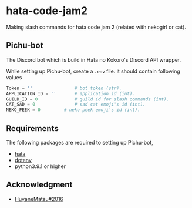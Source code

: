 # hata-code-jam2
Making slash commands for hata code jam 2 (related with nekogirl or cat).


## Pichu-bot
The Discord bot which is build in Hata no Kokoro's Discord API wrapper.

While setting up Pichu-bot, create a `.env` file. it should contain following values
```py
Token = ''                # bot token (str).
APPLICATION_ID = ''       # application id (int).
GUILD_ID = 0              # guild id for slash commands (int).
CAT_SAD = 0               # sad cat emoji's id (int).
NEKO_PEEK = 0		  # neko peek emoji's id (int).
```


## Requirements
The following packages are required to setting up Pichu-bot,
- [hata](https://www.github.com/HuyaneMatsu/hata)
- [dotenv](https://pypi.org/project/python-dotenv/)
- python3.9.1 or higher


## Acknowledgment
- [HuyaneMatsu#2016](https://www.github.com/HuyaneMatsu)

